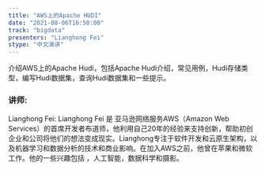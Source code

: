 ```yaml
---
title: "AWS上的Apache HUDI"
date: "2021-08-06T16:50:00" 
track: "bigdata"
presenters: "Lianghong Fei"
stype: "中文演讲"
---
```

介绍AWS上的Apache Hudi，包括Apache Hudi介绍，常见用例，Hudi存储类型，编写Hudi数据集，查询Hudi数据集和一些提示。
 ### 讲师: 
 Lianghong Fei: Lianghong Fei 是 亚马逊网络服务AWS（Amazon Web Services）的首席开发者布道师，他利用自己20年的经验来支持创新，帮助初创企业和公司将他们的想法变成现实。Lianghong专注于软件开发和云原生架构，以及机器学习和数据分析的技术和商业影响。在加入AWS之前，他曾在苹果和微软工作。他的一些兴趣包括 ，人工智能，数据科学和摄影。